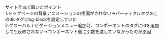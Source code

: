 サイト作成で躓いたポイント
<br>
1.トップページの背景アニメーションの描画がされない→パーティクルタグの上のdivタグにbg-blackを設定していた
<br>
2.グローバルナビゲーションメニュー追加時、コンポーネントのタグにidを追加しても反映されない→コンポーネント側に引数を渡していなかったのが原因
